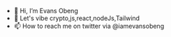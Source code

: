 - 👋 Hi, I’m Evans Obeng
- 💞️ Let's vibe crypto,js,react,nodeJs,Tailwind
- 📫 How to reach me on twitter via @iamevansobeng

<!---
iamevansobeng/iamevansobeng is a ✨ special ✨ repository because its `README.md` (this file) appears on your GitHub profile.
You can click the Preview link to take a look at your changes.
--->

